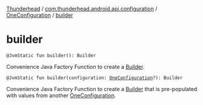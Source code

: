 [Thunderhead](../../index.md) / [com.thunderhead.android.api.configuration](../index.md) / [OneConfiguration](index.md) / [builder](./builder.md)

# builder

`@JvmStatic fun builder(): Builder`

Convenience Java Factory Function to create a [Builder](-builder/index.md).

`@JvmStatic fun builder(configuration: `[`OneConfiguration`](index.md)`?): Builder`

Convenience Java Factory Function to create a [Builder](-builder/index.md)
that is pre-populated with values from another [OneConfiguration](index.md).

